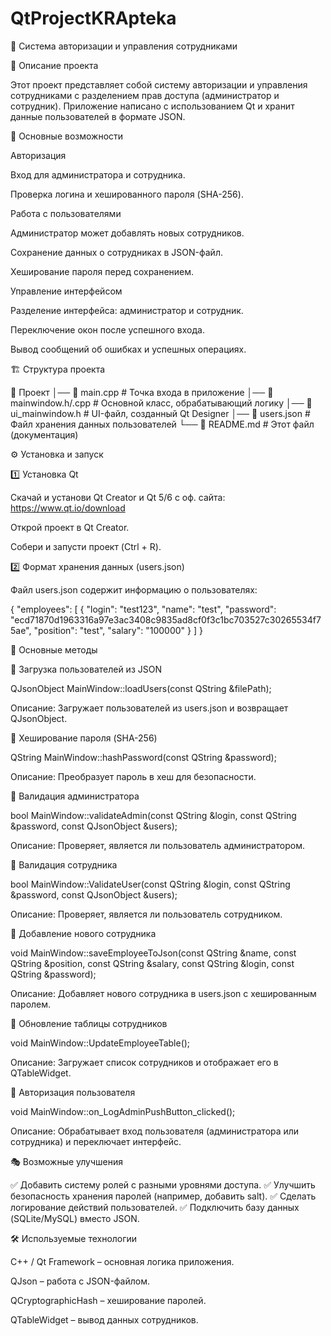 # QtProjectKRApteka
🔐 Система авторизации и управления сотрудниками

📌 Описание проекта

Этот проект представляет собой систему авторизации и управления сотрудниками с разделением прав доступа (администратор и сотрудник). Приложение написано с использованием Qt и хранит данные пользователей в формате JSON.

🎯 Основные возможности

Авторизация

Вход для администратора и сотрудника.

Проверка логина и хешированного пароля (SHA-256).

Работа с пользователями

Администратор может добавлять новых сотрудников.

Сохранение данных о сотрудниках в JSON-файл.

Хеширование пароля перед сохранением.

Управление интерфейсом

Разделение интерфейса: администратор и сотрудник.

Переключение окон после успешного входа.

Вывод сообщений об ошибках и успешных операциях.

🏗️ Структура проекта

📂 Проект
│── 📜 main.cpp          # Точка входа в приложение
│── 📜 mainwindow.h/.cpp # Основной класс, обрабатывающий логику
│── 📜 ui_mainwindow.h   # UI-файл, созданный Qt Designer
│── 📜 users.json        # Файл хранения данных пользователей
└── 📜 README.md         # Этот файл (документация)

⚙️ Установка и запуск

1️⃣ Установка Qt

Скачай и установи Qt Creator и Qt 5/6 с оф. сайта: https://www.qt.io/download

Открой проект в Qt Creator.

Собери и запусти проект (Ctrl + R).

2️⃣ Формат хранения данных (users.json)

Файл users.json содержит информацию о пользователях:

{
    "employees": [
        {
            "login": "test123",
            "name": "test",
            "password": "ecd71870d1963316a97e3ac3408c9835ad8cf0f3c1bc703527c30265534f75ae",
            "position": "test",
            "salary": "100000"
        }
    ]
}

📜 Основные методы

🔹 Загрузка пользователей из JSON

QJsonObject MainWindow::loadUsers(const QString &filePath);

Описание: Загружает пользователей из users.json и возвращает QJsonObject.

🔹 Хеширование пароля (SHA-256)

QString MainWindow::hashPassword(const QString &password);

Описание: Преобразует пароль в хеш для безопасности.

🔹 Валидация администратора

bool MainWindow::validateAdmin(const QString &login, const QString &password, const QJsonObject &users);

Описание: Проверяет, является ли пользователь администратором.

🔹 Валидация сотрудника

bool MainWindow::ValidateUser(const QString &login, const QString &password, const QJsonObject &users);

Описание: Проверяет, является ли пользователь сотрудником.

🔹 Добавление нового сотрудника

void MainWindow::saveEmployeeToJson(const QString &name, const QString &position, const QString &salary, const QString &login, const QString &password);

Описание: Добавляет нового сотрудника в users.json с хешированным паролем.

🔹 Обновление таблицы сотрудников

void MainWindow::UpdateEmployeeTable();

Описание: Загружает список сотрудников и отображает его в QTableWidget.

🔹 Авторизация пользователя

void MainWindow::on_LogAdminPushButton_clicked();

Описание: Обрабатывает вход пользователя (администратора или сотрудника) и переключает интерфейс.

🎭 Возможные улучшения

✅ Добавить систему ролей с разными уровнями доступа.
✅ Улучшить безопасность хранения паролей (например, добавить salt).
✅ Сделать логирование действий пользователей.
✅ Подключить базу данных (SQLite/MySQL) вместо JSON.

🛠️ Используемые технологии

C++ / Qt Framework – основная логика приложения.

QJson – работа с JSON-файлом.

QCryptographicHash – хеширование паролей.

QTableWidget – вывод данных сотрудников.
